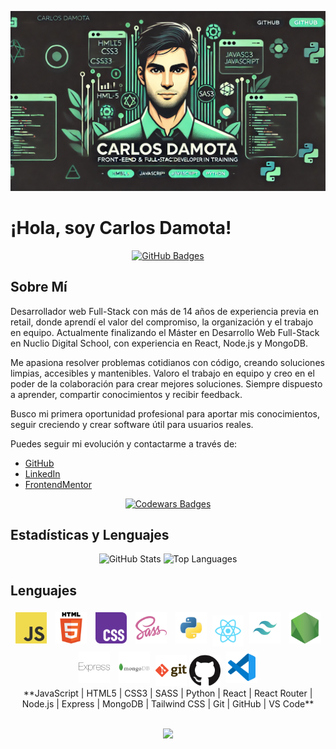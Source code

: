 <!-- Imagen de Cabecera -->
<p align="center">
  <img src="./Imagen_perfil_github.webp" alt="Header Banner" />
</p>

# ¡Hola, soy Carlos Damota!

<p align="center">
  <a href="#">
    <img src="https://github-profile-trophy.vercel.app/?username=carlosdamota&theme=oldie" alt="GitHub Badges" />
  </a>
</p>

## Sobre Mí

Desarrollador web Full-Stack con más de 14 años de experiencia previa en retail, donde aprendí el valor del compromiso, la organización y el trabajo en equipo. Actualmente finalizando el Máster en Desarrollo Web Full-Stack en Nuclio Digital School, con experiencia en React, Node.js y MongoDB.

Me apasiona resolver problemas cotidianos con código, creando soluciones limpias, accesibles y mantenibles. Valoro el trabajo en equipo y creo en el poder de la colaboración para crear mejores soluciones. Siempre dispuesto a aprender, compartir conocimientos y recibir feedback.

Busco mi primera oportunidad profesional para aportar mis conocimientos, seguir creciendo y crear software útil para usuarios reales.

Puedes seguir mi evolución y contactarme a través de:

- [GitHub](https://github.com/carlosdamota)
- [LinkedIn](https://www.linkedin.com/in/carlos-damota/)
- [FrontendMentor](https://www.frontendmentor.io/profile/carlosdamota) 
<p align="center">
  <a href="https://www.codewars.com/users/carlosdamota">
    <img src="https://www.codewars.com/users/carlosdamota/badges/small" alt="Codewars Badges" />
  </a>
</p>

## Estadísticas y Lenguajes

<p align="center">
  <img src="https://github-readme-stats.vercel.app/api?username=carlosdamota&theme=vision-friendly-dark" alt="GitHub Stats" />
  <img src="https://github-readme-stats.vercel.app/api/top-langs/?username=carlosdamota&theme=vision-friendly-dark&layout=compact" alt="Top Languages" />
</p>

## Lenguajes

<div align="center">
  <img src="https://raw.githubusercontent.com/github/explore/main/topics/javascript/javascript.png" width="50" alt="JavaScript" style="margin: 5px;" />
  <img src="https://raw.githubusercontent.com/github/explore/main/topics/html/html.png" width="50" alt="HTML5" style="margin: 5px;" />
  <img src="https://raw.githubusercontent.com/github/explore/main/topics/css/css.png" width="50" alt="CSS3" style="margin: 5px;" />
  <img src="https://raw.githubusercontent.com/github/explore/main/topics/sass/sass.png" width="50" alt="SASS" style="margin: 5px;" />
  <img src="https://raw.githubusercontent.com/github/explore/main/topics/python/python.png" width="50" alt="Python" style="margin: 5px;" />
  <img src="https://raw.githubusercontent.com/github/explore/main/topics/react/react.png" width="50" alt="React" />
  <img src="https://raw.githubusercontent.com/github/explore/main/topics/tailwind/tailwind.png" width="50" alt="Tailwind CSS" style="margin: 5px;" />
  <img src="https://raw.githubusercontent.com/github/explore/main/topics/nodejs/nodejs.png" width="50" alt="Node.js" style="margin: 5px;" />
  <img src="https://raw.githubusercontent.com/github/explore/main/topics/express/express.png" width="50" alt="Express.js" style="margin: 5px;" />
  <img src="https://raw.githubusercontent.com/github/explore/main/topics/mongodb/mongodb.png" width="50" alt="MongoDB" style="margin: 5px;" />
  <img src="https://raw.githubusercontent.com/github/explore/main/topics/git/git.png" width="50" alt="Git" />
  <img src="https://raw.githubusercontent.com/github/explore/main/topics/github/github.png" width="50" alt="GitHub" />
  <img src="https://raw.githubusercontent.com/vscode-icons/vscode-icons/master/icons/file_type_vscode.svg" width="50" alt="VS Code" style="margin: 5px;" />

  <br>
  **JavaScript | HTML5 | CSS3 | SASS | Python | React | React Router | Node.js | Express | MongoDB | Tailwind CSS | Git | GitHub | VS Code**
</div>
<br>
<div align="center">
  
  ![](https://komarev.com/ghpvc/?username=carlosdamota&label=VIEWS)
</div>

